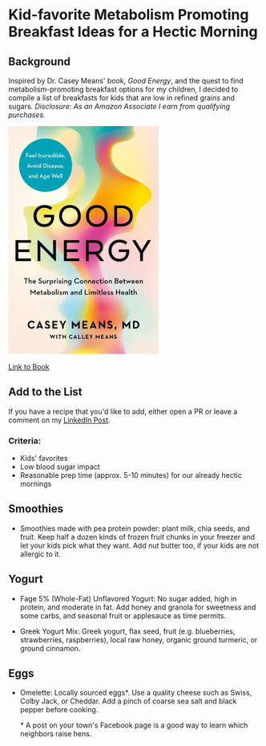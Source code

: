 # Kid-favorite Metabolism Promoting Breakfast Ideas for a Hectic Morning

## Background

Inspired by Dr. Casey Means' book, *Good Energy*, and the quest to find metabolism-promoting breakfast options for my children, 
I decided to compile a list of breakfasts for kids that are low in refined grains and sugars. _Disclosure: As an Amazon Associate I earn from qualifying purchases._

<img width=300 alt="Good Energy Book Cover" src="./good_energy_book_cover.jpg"/>

[Link to Book](https://amzn.to/3RGsHCN)

## Add to the List

If you have a recipe that you'd like to add, either open a PR or leave a comment on my [LinkedIn Post](https://www.linkedin.com/posts/bithippie_nutrition-breakfastideas-healthyeating-activity-7204488966199283712-CRHh). 

### Criteria:
- Kids' favorites
- Low blood sugar impact
- Reasonable prep time (approx. 5-10 minutes) for our already hectic mornings

## Smoothies

- Smoothies made with pea protein powder: plant milk, chia seeds, and fruit. Keep half a dozen kinds of frozen fruit chunks in your freezer and let your kids pick what they want. Add nut butter too, if your kids are not allergic to it.

## Yogurt

- Fage 5% (Whole-Fat) Unflavored Yogurt: No sugar added, high in protein, and moderate in fat. Add honey and granola for sweetness and some carbs, and seasonal fruit or applesauce as time permits.

- Greek Yogurt Mix: Greek yogurt, flax seed, fruit (e.g. blueberries, strawberries, raspberries), local raw honey, organic ground turmeric, or ground cinnamon.

## Eggs

- Omelette: Locally sourced eggs*. Use a quality cheese such as Swiss, Colby Jack, or Cheddar. Add a pinch of coarse sea salt and black pepper before cooking. 

    *&nbsp;A post on your town's Facebook page is a good way to learn which neighbors raise hens.